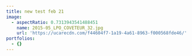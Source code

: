 ```yaml
---
title: new test feb 21
image:
  - aspectRatio: 0.7313943541488451
    name: 2015-05_LPO_COVETEUR_32.jpg
    url: 'https://ucarecdn.com/f44604f7-1a19-4a61-8963-f000568fde46/'
portfolios:
  - {}
---
```


